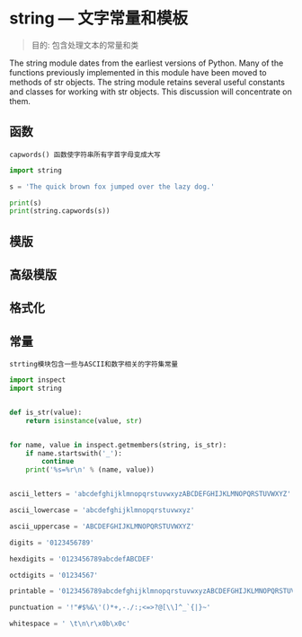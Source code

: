 # string — 文字常量和模板

> 目的: 包含处理文本的常量和类

The string module dates from the earliest versions of Python. Many of the functions previously implemented in this module have been moved to methods of str objects. The string module retains several useful constants and classes for working with str objects. This discussion will concentrate on them.

## 函数
`capwords() 函数使字符串所有字首字母变成大写`
```python
import string

s = 'The quick brown fox jumped over the lazy dog.'

print(s)
print(string.capwords(s))
```

## 模版

## 高级模版

## 格式化

## 常量

`strting模块包含一些与ASCII和数字相关的字符集常量`

```python
import inspect
import string


def is_str(value):
    return isinstance(value, str)


for name, value in inspect.getmembers(string, is_str):
    if name.startswith('_'):
        continue
    print('%s=%r\n' % (name, value))
```
```python

ascii_letters = 'abcdefghijklmnopqrstuvwxyzABCDEFGHIJKLMNOPQRSTUVWXYZ'

ascii_lowercase = 'abcdefghijklmnopqrstuvwxyz'

ascii_uppercase = 'ABCDEFGHIJKLMNOPQRSTUVWXYZ'

digits = '0123456789'

hexdigits = '0123456789abcdefABCDEF'

octdigits = '01234567'

printable = '0123456789abcdefghijklmnopqrstuvwxyzABCDEFGHIJKLMNOPQRSTUVWXYZ!"#$%&\'()*+,-./:;<=>?@[\\]^_`{|}~ \t\n\r\x0b\x0c'

punctuation = '!"#$%&\'()*+,-./:;<=>?@[\\]^_`{|}~'

whitespace = ' \t\n\r\x0b\x0c'
```